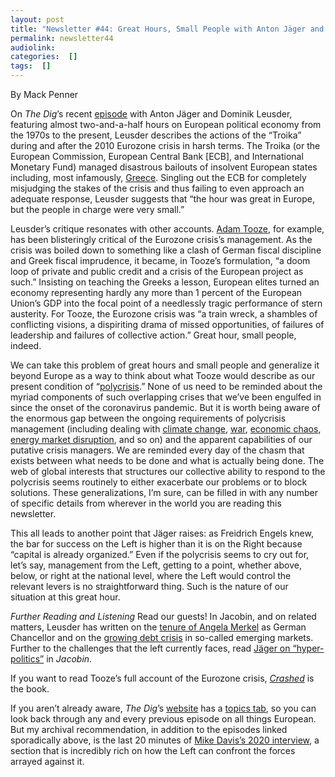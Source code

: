 ```yaml
---
layout: post
title: "Newsletter #44: Great Hours, Small People with Anton Jäger and Dominik Leusder"
permalink: newsletter44
audiolink: 
categories:  []
tags:  []
---
```

By Mack Penner

On *The Dig*’s recent [episode](https://thedigradio.com/podcast/europe-w-anton-jager-dominik-leusder) with Anton Jäger and Dominik Leusder, featuring almost two-and-a-half hours on European political economy from the 1970s to the present, Leusder describes the actions of the “Troika” during and after the 2010 Eurozone crisis in harsh terms. The Troika (or the European Commission, European Central Bank [ECB], and International Monetary Fund) managed disastrous bailouts of insolvent European states including, most infamously, [Greece](https://www.ft.com/content/b41ba724-4a20-407c-8bc2-e57351e65472). Singling out the ECB for completely misjudging the stakes of the crisis and thus failing to even approach an adequate response, Leusder suggests that “the hour was great in Europe, but the people in charge were very small.”

Leusder’s critique resonates with other accounts. [Adam Tooze](https://www.penguinrandomhouse.com/books/301357/crashed-by-adam-tooze), for example, has been blisteringly critical of the Eurozone crisis’s management. As the crisis was boiled down to something like a clash of German fiscal discipline and Greek fiscal imprudence, it became, in Tooze’s formulation, “a doom loop of private and public credit and a crisis of the European project as such.” Insisting on teaching the Greeks a lesson, European elites turned an economy representing hardly any more than 1 percent of the European Union’s GDP into the focal point of a needlessly tragic performance of stern austerity. For Tooze, the Eurozone crisis was “a train wreck, a shambles of conflicting visions, a dispiriting drama of missed opportunities, of failures of leadership and failures of collective action.” Great hour, small people, indeed.

We can take this problem of great hours and small people and generalize it beyond Europe as a way to think about what Tooze would describe as our present condition of “[polycrisis](https://adamtooze.substack.com/p/chartbook-130-defining-polycrisis).” None of us need to be reminded about the myriad components of such overlapping crises that we’ve been engulfed in since the onset of the coronavirus pandemic. But it is worth being aware of the enormous gap between the ongoing requirements of polycrisis management (including dealing with [climate change](https://www.ft.com/content/5de27c61-0095-4add-8076-7469b27a4bb8), [war](https://thedigradio.com/podcast/war-w-sophie-pinkham-and-nick-mulder), [economic chaos](https://thedigradio.com/podcast/inflation-politics-with-tim-barker), [energy market disruption](https://www.ft.com/content/918c604a-e087-4137-911d-1b7f98f4e670), and so on) and the apparent capabilities of our putative crisis managers. We are reminded every day of the chasm that exists between what needs to be done and what is actually being done. The web of global interests that structures our collective ability to respond to the polycrisis seems routinely to either exacerbate our problems or to block solutions. These generalizations, I’m sure, can be filled in with any number of specific details from wherever in the world you are reading this newsletter.

This all leads to another point that Jäger raises: as Freidrich Engels knew, the bar for success on the Left is higher than it is on the Right because “capital is already organized.” Even if the polycrisis seems to cry out for, let’s say, management from the Left, getting to a point, whether above, below, or right at the national level, where the Left would control the relevant levers is no straightforward thing. Such is the nature of our situation at this great hour.

*Further Reading and Listening*
Read our guests! In Jacobin, and on related matters, Leusder has written on the [tenure of Angela Merkel](https://jacobin.com/2021/12/angela-merkel-europe-europe-financial-crisis-global-market-division) as German Chancellor and on the [growing debt crisis](https://jacobin.com/2022/06/developing-world-dollar-debt-crisis-inflation) in so-called emerging markets. Further to the challenges that the left currently faces, read [Jäger on “hyper-politics”](https://jacobin.com/2022/02/from-post-politics-to-hyper-politics) in *Jacobin*.

If you want to read Tooze’s full account of the Eurozone crisis, *[Crashed](https://www.penguinrandomhouse.com/books/301357/crashed-by-adam-tooze)* is the book.

If you aren’t already aware, *The Dig*’s [website](https://thedigradio.com) has a [topics tab](https://thedigradio.com/categories), so you can look back through any and every previous episode on all things European. But my archival recommendation, in addition to the episodes linked sporadically above, is the last 20 minutes of [Mike Davis’s 2020 interview](https://thedigradio.com/podcast/mike-davis-on-this-moment), a section that is incredibly rich on how the Left can confront the forces arrayed against it.